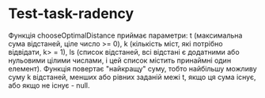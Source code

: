 # Test-task-radency
Функція chooseOptimalDistance приймає параметри: t (максимальна сума відстаней, ціле число >= 0), k (кількість міст, які потрібно відвідати, k> = 1), ls (список відстаней, всі відстані є додатними або нульовими цілими числами, і цей список містить принаймні один елемент).   Функція повертає "найкращу" суму, тобто найбільшу можливу суму k відстаней, менших або рівних заданій межі t, якщо ця сума існує, або якщо не існує - null.
